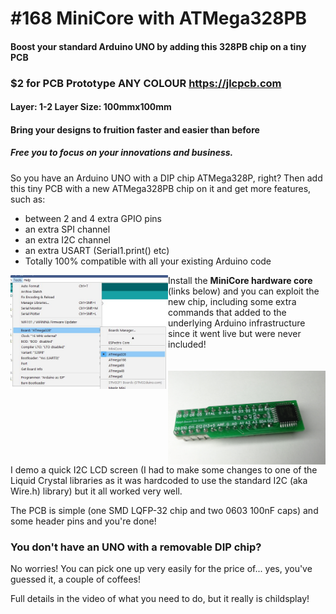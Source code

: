 # #168 MiniCore with ATMega328PB
#### Boost your standard Arduino UNO by adding this 328PB chip on a tiny PCB

### $2 for PCB Prototype ANY COLOUR https://jlcpcb.com
#### Layer: 1-2 Layer Size: 100mmx100mm
#### Bring your designs to fruition faster and easier than before
##### Free you to focus on your innovations and business.

So you have an Arduino UNO with a DIP chip ATMega328P, right? Then add this tiny PCB with a new ATMega328PB chip on it and get more features, such as:

* between 2 and 4 extra GPIO pins
* an extra SPI channel
* an extra I2C channel
* an extra USART (Serial1.print() etc)
* Totally 100% compatible with all your existing Arduino code

<img src="/images/Board Selection.JPG" align="left" width="50%">

Install the **MiniCore  hardware core** (links below) and you can exploit the new chip, including some extra commands that added to the underlying Arduino infrastructure since it went live but were never included!  

<img src="/images/IMG_20191022_185607.jpg" align="left" width="50%" style="margin-top:20px;">  

I demo a quick I2C LCD screen (I had to make some changes to one of the Liquid Crystal libraries as it was hardcoded to use the standard I2C (aka Wire.h) library) but it all worked very well.  

The PCB is simple (one SMD LQFP-32 chip and two 0603 100nF caps) and some header pins and you're done!  

### You don't have an UNO with a removable DIP chip?
No worries! You can pick one up very easily for the price of... yes, you've guessed it, a couple of coffees!  

Full details in the video of what you need to do, but it really is childsplay!
</div>
